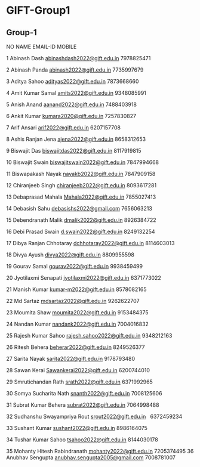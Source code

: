 # GIFT-Group1
## Group-1
NO  NAME                        EMAIL-ID                        MOBILE

1   Abinash Dash                abinashdash2022@gift.edu.in     7978825471

2   Abinash Panda               abinash2022@gift.edu.in         7735997679

3   Aditya Sahoo                adityas2022@gift.edu.in         7873668660

4   Amit Kumar Samal            amits2022@gift.edu.in           9348085991

5   Anish Anand                 aanand2022@gift.edu.in          7488403918

6   Ankit Kumar                 kumara2020@gift.edu.in          7257830827

7   Arif Ansari                 arif2022@gift.edu.in            6207157708

8   Ashis Ranjan Jena           ajena2022@gift.edu.in           8658312653

9   Biswajit Das                biswajitdas2022@gift.edu.in     8117919815

10  Biswajit Swain              biswajitswain2022@gift.edu.in   7847994668

11  Biswapakash Nayak           nayakb2022@gift.edu.in          7847909158

12  Chiranjeeb Singh            chiranjeeb2022@gift.edu.in      8093617281

13  Debaprasad Mahala           Mahala2022@gift.edu.in          7855027413

14  Debasish Sahu               debasishs2022@gmail.com         7656063213

15  Debendranath Malik          dmalik2022@gift.edu.in          8926384722

16  Debi Prasad Swain           d.swain2022@gift.edu.in         8249132254

17  Dibya Ranjan Chhotaray      dchhotaray2022@gift.edu.in      8114603013

18  Divya Ayush                 divya2022@gift.edu.in           8809955598

19  Gourav Samal                gourav2022@gift.edu.in          9938459499

20  Jyotilaxmi Senapati         jyotilaxmi2022@gift.edu.in      6371773022

21  Manish Kumar                kumar-m2022@gift.edu.in         8578082165

22  Md Sartaz                   mdsartaz2022@gift.edu.in        9262622707

23  Moumita Shaw                moumita2022@gift.edu.in         9153484375

24  Nandan Kumar                nandank2022@gift.edu.in         7004016832

25  Rajesh Kumar Sahoo          rajesh.sahoo2022@gift.edu.in    9348212163

26  Ritesh Behera               beherar2022@gift.edu.in         8249526377

27  Sarita Nayak                sarita2022@gift.edu.in          9178793480

28  Sawan Kerai                 Sawankerai2022@gift.edu.in      6200744010

29  Smrutichandan Rath          srath2022@gift.edu.in           6371992965

30  Somya Sucharita Nath        snanth2022@gift.edu.in          7008125606

31  Subrat Kumar Behera         subrat2022@gift.edu.in          7064998488

32  Sudhanshu Swayampriya Rout  srout2022@gift.edu.in           6372459234

33  Sushant Kumar               sushant2022@gift.edu.in         8986164075

34  Tushar Kumar Sahoo          tsahoo2022@gift.edu.in          8144030178

35  Mohanty Hitesh Rabindranath mohanty2022@gift.edu.in         7205374495
36 Anubhav Sengupta 
anubhav.sengupta2005@gmail.com  7008781007
